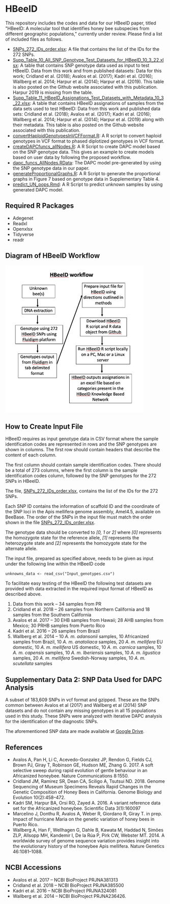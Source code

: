 # HBeeID

This repository includes the codes and data for our HBeeID paper, titled "HBeeID: A molecular tool that identifies honey bee subspecies from different geographic populations," currently under review. Please find a list of included files as follows.

* [SNPs_272_IDs_order.xlsx](SNPs_272_IDs_order.xlsx): A file that contains the list of the IDs for the 272 SNPs.
* [Supp_Table_10_All_SNP_Genotype_Test_Datasets_for_HBeeID_10_3_22.xlsx](Supp_Table_10_All_SNP_Genotype_Test_Datasets_for_HBeeID_10_3_22.xlsx): A table that contains SNP genotype data used as input to test HBeeID. Data from this work and from published datasets: Data for this work; Cridland et al. (2018); Avalos et al. (2017); Kadri et al. (2016); Wallberg et al. 2014; Harpur et al. (2014); Harpur et al. (2019). This table is also posted on the Github website associated with this publication.   Harpur  2019 is missing from the table.
* [Supp_Table_11_HBeeID_Assignations_Test_Datasets_with_Metadata_10_3_22.xlsx](Supp_Table_11_HBeeID_Assignations_Test_Datasets_with_Metadata_10_3_22.xlsx): A table that contains HBeeID assignations of samples from the data sets used to test HBeeID: Data from this work and published data sets: Cridland et al. (2018); Avalos et al. (2017); Kadri et al. (2016); Wallberg et al. 2014; Harpur et al. (2014); Harpur et al. (2019) along with their metadata. This table is also posted on the Github website associated with this publication.
* [convertHaploidGenotypesInVCFFormat.R](convertHaploidGenotypesInVCFFormat.R): A R script to convert haploid genotypes in VCF format to phased diplotized genotypes in VCF format.
* [createDAPCfuncs_allNodes.R](createDAPCfuncs_allNodes.R): A R Script to create DAPC model based on the SNP genotype data. This gives an example to create models based on user data by following the proposed workflow.
* [dapc_funcs_AllNodes.RData](dapc_funcs_AllNodes.RData): The DAPC model pre-generated by using the SNP genotype data in our paper.
* [generateProportionalGraphs.R](generateProportionalGraphs.R): A R Script to generate the proportional graphs in Figure 7 based on genotype data in Supplementary Table 4.
* [predict_UN_pops.Rmd](predict_UN_pops.Rmd): A R Script to predict unknown samples by using generated DAPC model.

## Required R Packages

* Adegenet
* Readxl
* Openxlsx
* Tidyverse
* readr

## Diagram of HBeeID Workflow
![HBeeID_workflow_diagram](fig/HBeeID_workflow.jpg)

## How to Create Input File

HBeeID requires as input genotype data in CSV format where the sample identification codes are represented in rows and the SNP genotypes are shown in columns. The first row should contain headers that describe the content of each column.

The first column should contain sample identification codes. There should be a total of 273 columns, where the first column is the sample identification codes column, followed by the SNP genotypes for the 272 SNPs in HBeeID.

The file, [SNPs_272_IDs_order.xlsx](SNPs_272_IDs_order.xlsx), contains the list of the IDs for the 272 SNPs.

Each SNP ID contains the information of scaffold ID and the coordinate of the SNP loci in the Apis mellifera genome assembly, Amel4.5, available on BeeBase. The order of the SNPs in the input file must match the order shown in the file [SNPs_272_IDs_order.xlsx](SNPs_272_IDs_order.xlsx).

The genotype data should be converted to *\[0, 1 or 2\]* where *\[0\]* represents the homozygote state for the reference allele, *\[1\]* represents the heterozygote state and *\[2\]* represents the homozygote state for the alternate allele.

The input file, prepared as specified above, needs to be given as input under the following line within the HBeeID code
```
unknowns_data <- read_csv("Input_genotypes.csv")
```

To facilitate easy testing of the HBeeID the following test datasets are provided with data extracted in the required input format of HBeeID as described above.

1. Data from this work – 34 samples from PR
2. Cridland et al. 2018 – 26 samples from Northern California and 18 samples from the Southern California
3. Avalos et al. 2017 – 30 EHB samples from Hawaii; 28 AHB samples from Mexico; 30 PRHB samples from Puerto Rico
3. Kadri et al. 2016 – 26 samples from Brazil
5. Wallberg et al. 2014 – 10 *A. m. adansonii* samples, 10 Africanized samples from Brazil, 10 *A. m. anatoliaca* samples, 20 *A. m. mellifera* EU domestic, 10 *A. m. mellifera* US domestic, 10 *A. m. carnica* samples,  10 *A. m. capensis* samples, 10 *A. m. Iberiensis* samples, 10 *A. m. ligustica* samples, 20 *A. m. mellifera* Swedish-Norway samples, 10 *A. m. scutellata* samples

## Supplementary Data 2: SNP Data Used for DAPC Analysis

A subset of 183,609 SNPs in vcf format and gzipped. These are the SNPs common between Avalos et al (2017) and Wallberg et al (2014) SNP datasets and do not contain any missing genotypes in all 15 populations used in this study. These SNPs were analyzed with iterative DAPC analysis for the identification of the diagnostic SNPs.

The aforementioned SNP data are made available at [Google Drive](https://drive.google.com/file/d/1oM-ttRnPa2VxIiOZV7Yh2DwP5uPpH2LJ/view?usp=sharing).

## References

* Avalos A, Pan H, Li C, Acevedo-Gonzalez JP, Rendon G, Fields CJ, Brown PJ, Giray T, Robinson GE, Hudson ME, Zhang G. 2017. A soft selective sweep during rapid evolution of gentle behaviour in an Africanized honeybee. Nature Communications 8:1550.
* Cridland JM, Ramirez SR, Dean CA, Sciligo A, Tsutsui ND. 2018. Genome Sequencing of Museum Specimens Reveals Rapid Changes in the Genetic Composition of Honey Bees in California. Genome Biology and Evolution 10(2):458–472.
* Kadri SM, Harpur BA, Orsi RO, Zayed A. 2016. A variant reference data set for the Africanized honeybee. Scientific Data 3(1):160097
* Marcelino J, Donthu R, Avalos A, Weber R, Giordano R, Giray T. in prep. Impact of hurricane Maria on the genetic variation of honey bees in Puerto Rico.
* Wallberg A, Han F, Wellhagen G, Dahle B, Kawata M, Haddad N, Simões ZLP, Allsopp MH, Kandemir I, De la Rúa P, Pirk CW, Webster MT. 2014. A worldwide survey of genome sequence variation provides insight into the evolutionary history of the honeybee Apis mellifera. Nature Genetics 46:1081–1088.

## NCBI Accessions

* Avalos et al. 2017 – NCBI BioProject PRJNA381313
* Cridland et al. 2018 – NCBI BioProject PRJNA385500
* Kadri et al. 2016 – NCBI BioProject PRJNA324081
* Wallberg et al. 2014 – NCBI BioProject PRJNA236426.
